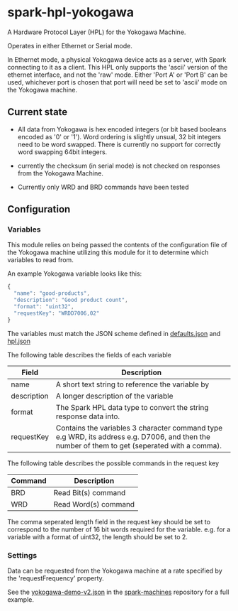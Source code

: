 # spark-hpl-yokogawa

A Hardware Protocol Layer (HPL) for the Yokogawa Machine.

Operates in either Ethernet or Serial mode.

In Ethernet mode, a physical Yokogawa device acts as a server, with Spark connecting to it as a client. This HPL only supports the 'ascii' version of the ethernet interface, and not the 'raw' mode. Either 'Port A' or 'Port B' can be used, whichever port is chosen that port will need be set to 'ascii' mode on the Yokogawa machine.

## Current state
- All data from Yokogawa is hex encoded integers (or bit based booleans encoded as '0' or '1'). Word ordering is slightly unsual, 32 bit integers need to be word swapped. There is currently no support for correctly word swapping 64bit integers.

- currently the checksum (in serial mode) is not checked on responses from the Yokogawa Machine.

- Currently only WRD and BRD commands have been tested

## Configuration

### Variables
This module relies on being passed the contents of the configuration file of the Yokogawa machine utilizing this module for it to determine which variables to read
from.

An example Yokogawa variable looks like this:

```javascript
{
  "name": "good-products",
  "description": "Good product count",
  "format": "uint32",
  "requestKey": "WRDD7006,02"
}
```

The variables must match the JSON scheme defined in [defaults.json](./defaults.json) and [hpl.json](https://makemake.tycoelectronics.com/stash/projects/IOTLABS/repos/spark-machine-hpl/browse/schemas/hpl.json)

The following table describes the fields of each variable

Field  | Description
-----  | -----------
name | A short text string to reference the variable by
description | A longer description of the variable
format | The Spark HPL data type to convert the string response data into.
requestKey | Contains the variables 3 character command type e.g WRD, its address e.g. D7006, and then the number of them to get (seperated with a comma).

The following table describes the possible commands in the request key

Command  | Description
----- | -----------
BRD | Read Bit(s) command
WRD | Read Word(s) command

The comma seperated length field in the request key should be set to correspond to the number of 16 bit words required for the variable. e.g. for a variable with a format of uint32, the length should be set to 2.

### Settings

Data can be requested from the Yokogawa machine at a rate specified by the 'requestFrequency' property.

See the [yokogawa-demo-v2.json](https://makemake.tycoelectronics.com/stash/projects/IOTLABS/repos/spark-machines/browse/yokogawa/yokogawa-demo-v2.json) in the [spark-machines](https://makemake.tycoelectronics.com/stash/projects/IOTLABS/repos/spark-machines) repository for a full example.
